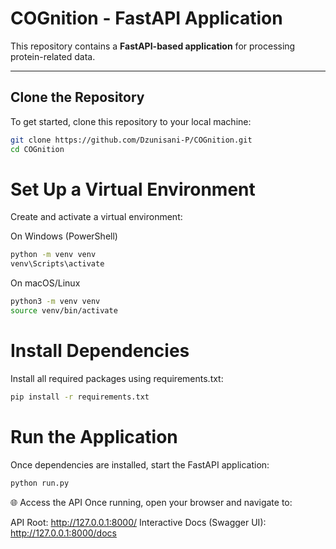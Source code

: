 # COGnition - FastAPI Application

This repository contains a **FastAPI-based application** for processing protein-related data.

---

## Clone the Repository
To get started, clone this repository to your local machine:  
```bash
git clone https://github.com/Dzunisani-P/COGnition.git
cd COGnition
```

# Set Up a Virtual Environment
Create and activate a virtual environment:

On Windows (PowerShell)
```bash
python -m venv venv
venv\Scripts\activate
```

On macOS/Linux
```bash
python3 -m venv venv
source venv/bin/activate
```

# Install Dependencies
Install all required packages using requirements.txt:
```bash
pip install -r requirements.txt
```

# Run the Application
Once dependencies are installed, start the FastAPI application:
```bash
python run.py
```

🌐 Access the API
Once running, open your browser and navigate to:

API Root: http://127.0.0.1:8000/
Interactive Docs (Swagger UI): http://127.0.0.1:8000/docs

